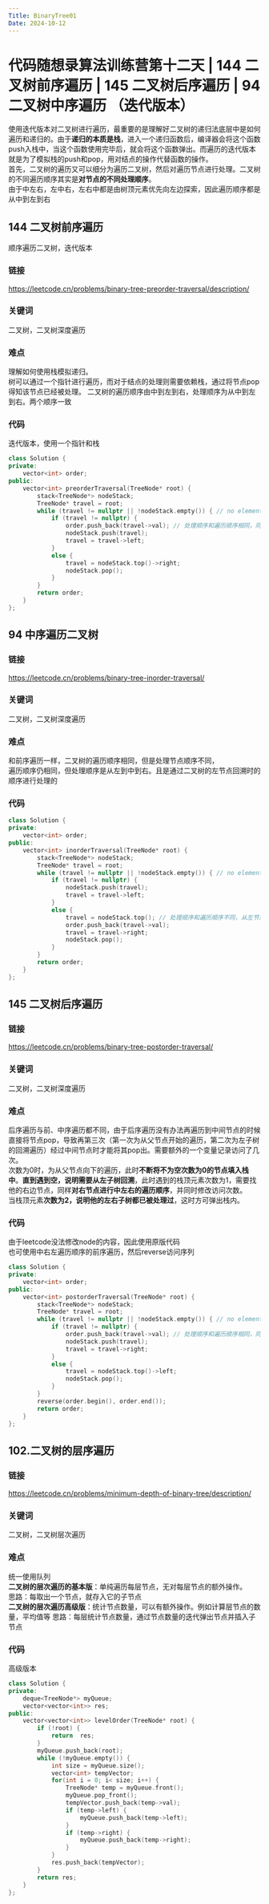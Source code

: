 ```yaml
---
Title: BinaryTree01
Date: 2024-10-12
---
```

# 代码随想录算法训练营第十二天 | 144 二叉树前序遍历 | 145 二叉树后序遍历 | 94 二叉树中序遍历 （迭代版本）
使用迭代版本对二叉树进行遍历，最重要的是理解好二叉树的递归法底层中是如何遍历和递归的。由于**递归的本质是栈**，进入一个递归函数后，编译器会将这个函数push入栈中，当这个函数使用完毕后，就会将这个函数弹出。而遍历的迭代版本就是为了模拟栈的push和pop，用对结点的操作代替函数的操作。\
首先，二叉树的遍历又可以细分为遍历二叉树，然后对遍历节点进行处理。二叉树的不同遍历顺序其实是**对节点的不同处理顺序**。\
由于中左右，左中右，左右中都是由树顶元素优先向左边探索，因此遍历顺序都是从中到左到右
## 144 二叉树前序遍历
顺序遍历二叉树，迭代版本
### 链接
https://leetcode.cn/problems/binary-tree-preorder-traversal/description/
### 关键词
二叉树，二叉树深度遍历
### 难点
理解如何使用栈模拟递归。\
树可以通过一个指针进行遍历，而对于结点的处理则需要依赖栈，通过将节点pop得知该节点已经被处理。
二叉树的遍历顺序由中到左到右，处理顺序为从中到左到右。两个顺序一致
### 代码
迭代版本，使用一个指针和栈
~~~c++
class Solution {
private:
    vector<int> order;
public:
    vector<int> preorderTraversal(TreeNode* root) {
        stack<TreeNode*> nodeStack;
        TreeNode* travel = root;
        while (travel != nullptr || !nodeStack.empty()) { // no element in stack
            if (travel != nullptr) {
                order.push_back(travel->val); // 处理顺序和遍历顺序相同，同时处理了中和左
                nodeStack.push(travel);
                travel = travel->left;
            }
            else {
                travel = nodeStack.top()->right;
                nodeStack.pop();
            }
        }
        return order;
    }
};
~~~
## 94 中序遍历二叉树
### 链接
https://leetcode.cn/problems/binary-tree-inorder-traversal/
### 关键词
二叉树，二叉树深度遍历
### 难点
和前序遍历一样，二叉树的遍历顺序相同，但是处理节点顺序不同，\
遍历顺序仍相同，但处理顺序是从左到中到右。且是通过二叉树的左节点回溯时的顺序进行处理的
### 代码
~~~c++
class Solution {
private:
    vector<int> order;
public:
    vector<int> inorderTraversal(TreeNode* root) {
        stack<TreeNode*> nodeStack;
        TreeNode* travel = root;
        while (travel != nullptr || !nodeStack.empty()) { // no element in stack
            if (travel != nullptr) {
                nodeStack.push(travel);
                travel = travel->left;
            }
            else {
                travel = nodeStack.top(); // 处理顺序和遍历顺序不同，从左节点回溯时的顺序与节点处理顺序相同
                order.push_back(travel->val);
                travel = travel->right;
                nodeStack.pop();
            }
        }
        return order;
    }
};
~~~
## 145 二叉树后序遍历
### 链接
https://leetcode.cn/problems/binary-tree-postorder-traversal/
### 关键词
二叉树，二叉树深度遍历
### 难点
后序遍历与前、中序遍历都不同，由于后序遍历没有办法再遍历到中间节点的时候直接将节点pop，导致再第三次（第一次为从父节点开始的遍历，第二次为左子树的回溯遍历）经过中间节点时才能将其pop出。需要额外的一个变量记录访问了几次。\
次数为0时，为从父节点向下的遍历，此时**不断将不为空次数为0的节点填入栈中**。**直到遇到空，说明需要从左子树回溯**，此时遇到的栈顶元素次数为1，需要找他的右边节点，同样**对右节点进行中左右的遍历顺序**，并同时修改访问次数。\
当栈顶元素**次数为2，说明他的左右子树都已被处理过**，这时方可弹出栈内。
### 代码
由于leetcode没法修改node的内容，因此使用原版代码\
也可使用中右左遍历顺序的前序遍历，然后reverse访问序列
~~~c++
class Solution {
private:
    vector<int> order;
public:
    vector<int> postorderTraversal(TreeNode* root) {
        stack<TreeNode*> nodeStack;
        TreeNode* travel = root;
        while (travel != nullptr || !nodeStack.empty()) { // no element in stack
            if (travel != nullptr) {
                order.push_back(travel->val); // 处理顺序和遍历顺序相同，同时处理了中和左
                nodeStack.push(travel);
                travel = travel->right;
            }
            else {
                travel = nodeStack.top()->left;
                nodeStack.pop();
            }
        }
        reverse(order.begin(), order.end());
        return order;
    }
};
~~~
## 102.二叉树的层序遍历
### 链接
https://leetcode.cn/problems/minimum-depth-of-binary-tree/description/
### 关键词
二叉树，二叉树层次遍历
### 难点
统一使用队列\
**二叉树的层次遍历的基本版**：单纯遍历每层节点，无对每层节点的额外操作。\
思路：每取出一个节点，就存入它的子节点\
**二叉树的层次遍历高级版**：统计节点数量，可以有额外操作。例如计算层节点的数量，平均值等
思路：每层统计节点数量，通过节点数量的迭代弹出节点并插入子节点
### 代码
高级版本
~~~c++
class Solution {
private: 
    deque<TreeNode*> myQueue;
    vector<vector<int>> res;
public:
    vector<vector<int>> levelOrder(TreeNode* root) {
        if (!root) {
            return  res;
        }
        myQueue.push_back(root);
        while (!myQueue.empty()) {
            int size = myQueue.size();
            vector<int> tempVector;
            for(int i = 0; i< size; i++) {
                TreeNode* temp = myQueue.front();
                myQueue.pop_front();
                tempVector.push_back(temp->val);
                if (temp->left) {
                    myQueue.push_back(temp->left);
                }
                if (temp->right) {
                    myQueue.push_back(temp->right);
                }
            }
            res.push_back(tempVector);
        }
        return res;
    }
};
~~~
